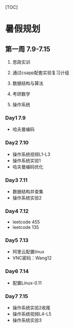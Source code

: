 [TOC]

# 暑假规划

## 第一周 7.9-7.15

1. 思政实训

2. 通过csapp配套实验复习计组
3. 数据结构与算法
4. 考研数学
5. 操作系统

### Day1 7.9

- 哈夫曼编码

### Day2 7.10

- 操作系统视频L1-L3
- 操作系统实验1
- 哈夫曼编码优化

### Day3 7.11

- 数据结构并查集
- 操作系统实验2

### Day4 7.12

- leetcode 455
- leetcode 135

### Day5 7.13

- 阿里云配置linux
- VNC密码：Wang12

### Day6 7.14

- 配置Linux-0.11

### Day7 7.15

- 操作系统实验2收尾
- 操作系统视频L4-L5
- 操作系统实验3
